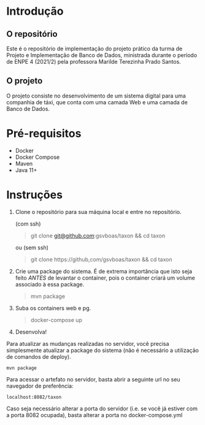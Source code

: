 # Introdução
## O repositório
Este é o repositório de implementação do projeto prático da turma de Projeto e Implementação de Banco de Dados, ministrada durante o período de ENPE 4 (2021/2) pela professora Marilde Terezinha Prado Santos. 

## O projeto
O projeto consiste no desenvolvimento de um sistema digital para uma companhia de táxi, que conta com uma camada Web e uma camada de Banco de Dados.

# Pré-requisitos
- Docker
- Docker Compose
- Maven
- Java 11+

# Instruções
1. Clone o repositório para sua máquina local e entre no repositório.

    (com ssh)
    
    > git clone git@github.com:gsvboas/taxon && cd taxon
    
    ou (sem ssh)
    
    > git clone https://github,com/gsvboas/taxon && cd taxon

2. Crie uma package do sistema. É de extrema importância que isto seja feito *ANTES* de levantar o container, pois o container criará um volume associado à essa package.
    > mvn package
3. Suba os containers web e pg.
    > docker-compose up
4. Desenvolva! 

Para atualizar as mudanças realizadas no servidor, você precisa simplesmente atualizar a package do sistema (não é necessário a utilização de comandos de deploy).

    mvn package

Para acessar o artefato no servidor, basta abrir a seguinte url no seu navegador de preferência:

    localhost:8082/taxon

Caso seja necessário alterar a porta do servidor (i.e. se você já estiver com a porta 8082 ocupada), basta alterar a porta no docker-compose.yml
